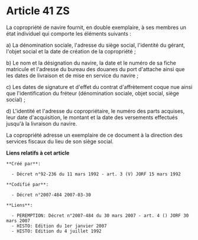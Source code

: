 # Article 41 ZS

La copropriété de navire fournit, en double exemplaire, à ses membres un état individuel qui comporte les éléments suivants :

a) La dénomination sociale, l'adresse du siège social, l'identité du gérant, l'objet social et la date de création de la
copropriété ;

b) Le nom et la désignation du navire, la date et le numéro de sa fiche matricule et l'adresse du bureau des douanes du port
d'attache ainsi que les dates de livraison et de mise en service du navire ;

c) Les dates de signature et d'effet du contrat d'affrètement coque nue ainsi que l'identification du fréteur (dénomination
sociale, objet social, siège social) ;

d) L'identité et l'adresse du copropriétaire, le numéro des parts acquises, leur date d'acquisition, le montant et la date
des versements effectués jusqu'à la livraison du navire.

La copropriété adresse un exemplaire de ce document à la direction des services fiscaux du lieu de son siège social.

**Liens relatifs à cet article**

	**Créé par**:

	  - Décret n°92-236 du 11 mars 1992 - art. 3 (V) JORF 15 mars 1992

	**Codifié par**:

	  - Décret n°2007-484 2007-03-30

	**Liens**:

	  - PEREMPTION: Décret n°2007-484 du 30 mars 2007 - art. 4 () JORF 30 mars 2007
	  - HISTO: Edition du 1er janvier 2007
	  - HISTO: Edition du 4 juillet 1992
